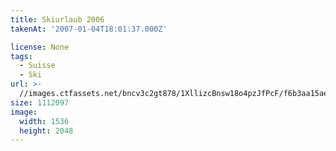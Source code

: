 ```yaml
---
title: Skiurlaub 2006
takenAt: '2007-01-04T18:01:37.000Z'

license: None
tags:
  - Suisse
  - Ski
url: >-
  //images.ctfassets.net/bncv3c2gt878/1XllizcBnsw18o4pzJfPcF/f6b3aa15ae9167aa1808016a2a8dc5ac/skiurlaub-2006_4559650423_o
size: 1112097
image:
  width: 1536
  height: 2048
---
```

